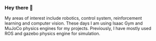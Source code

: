 ### Hey there 👋 
<!--
**anubhav1772/anubhav1772** is a ✨ _special_ ✨ repository because its `README.md` (this file) appears on your GitHub profile.
![](https://komarev.com/ghpvc/?username=anubhav1772&style=flat&color=lightgrey) 
<a href="https://stackoverflow.com/users/5810950/anubhav-singh?tab=profile"><img src="https://edent.github.io/SuperTinyIcons/images/svg/stackoverflow.svg" width="16" title="Stack Overflow">StackOverflow</a> 
Here are some ideas to get you started:
- 🔭 I’m currently working on ...
- 📫 How to reach me: 
-->
My areas of interest include robotics, control system, reinforcement learning and computer vision. These days I am using Isaac Gym and MuJoCo physics engines for my projects. Previously, I have mostly used ROS and gazebo physics engine for simulation.  

<!--<img src="https://skillicons.dev/icons?i=stackoverflow" width="18" title="Stack Overflow" style="vertical-align: middle; margin-right: 4px;" /> <a href="https://stackoverflow.com/users/5810950/anubhav-singh?tab=profile">Stack Overflow</a>-->


